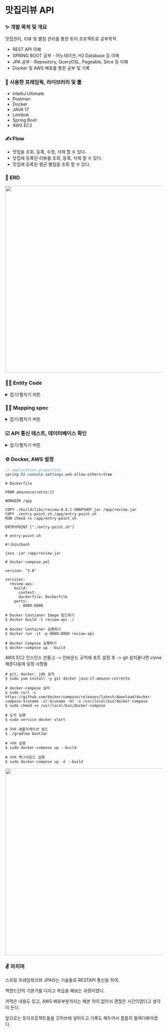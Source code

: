 # 맛집리뷰 API
### ✨ 개발 목적 및 개요
맛집관리, 리뷰 및 별점 관리를 통한 토이 프로젝트로 공부목적

- REST API 이해
- SPRING BOOT 공부 - 어노테이션, H2 Database 등 이해
- JPA 공부 - Repository, QueryDSL, Pageable, Slice 등 이해 
- Docker 및 AWS 배포를 통한 공부 및 기록


### 🔨 사용한 프레임웍, 라이브러리 및 툴
- IntelliJ Ultimate
- Postman
- Docker
- JAVA 17
- Lombok
- Spring Boot
- AWS EC2


### ✍ Flow
- 맛집을 조회, 등록, 수정, 삭제 할 수 있다.
- 맛집에 등록된 리뷰를 조회, 등록, 삭제 할 수 있다.
- 맛집에 등록된 평균 별점을 조회 할 수 있다.


### 📜 ERD
<p align="center">
  <img width="600" src = "https://github.com/ksm1569/RestaurantReview/assets/34292113/809bf957-d2e8-46ff-a6f4-f3f9a8691eca">
</p>


### 👨‍💻 Entity Code
<details>
<summary>접기/펼치기 버튼</summary>
<div markdown="1">

- restaurant

  <img width="600" src="https://github.com/ksm1569/DevBlog/assets/34292113/7bf7d0d9-50be-4497-baf8-7e2f1ae0ae4e">

- menu

  <img width="600" src="https://github.com/ksm1569/DevBlog/assets/34292113/c50be997-ce77-4bb1-96bb-90e9a47bc534">

- review

  <img width="600" src="https://github.com/ksm1569/DevBlog/assets/34292113/9b8c05b6-18eb-410f-9800-3914f2dba8bc">

</div>
</details>


### 🧑‍💻 Mapping spec

<details>
<summary>접기/펼치기 버튼</summary>
<div markdown="2">

<br></br>
- 맛집 리스트 전체 조회

GET /restaurants
```JSON
[
  {
    "id": Long,
    "name": string,
    "address": string,
    "createdAt": string,
    "updatedAt": string
  },
]
```
<br></br>
- 해당 맛집 정보 조회 

GET /restaurant/{restaurantId}
```JSON
{
  "id": Long,
  "name": string,
  "address": string,
  "createdAt": string,
  "updatedAt": string,
  "menus": [
    {"id": Long, "name": string, "price": int, "createdAt": string, "updatedAt": string},
    {"id": Long, "name": string, "price": int, "createdAt": string, "updatedAt": string},
  ]
}
```
<br></br>
- 맛집 등록
 
POST /restaurant
```JSON
{
  "name": string,
  "address": string,
  "menus": [
    {"name": string, "price": int},
  ]
}
```
<br></br>
- 맛집 수정

PUT /restaurant/{restaurantId}
```JSON
{
  "name": string,
  "address": string,
  "menus": [
    {"name": string, "price": int},
  ]
}
```
<br></br>
- 맛집 삭제

DELETE /restaurant/{restaurantId}

<br></br>
- 리뷰 등록

POST /review
```JSON
{
  "restaurantId": int,
  "content": string,
  "score": float
}
```
<br></br>
- 리뷰 삭제

DELETE /review/{reviewId}
<br></br>
- 맛집에 등록된 전체 리뷰 조회

GET /restaurant/{restaurantId}/reviews
```JSON
{
  "avgScore": float, // 평균 별점
  "reviews": [
    {"id": int, "content": string, "score": float, "createdAt": string},
    {"id": int, "content": string, "score": float, "createdAt": string},
    {"id": int, "content": string, "score": float, "createdAt": string}
  ],
  "page": {
    "offset": int,
    "limit": int
  }
}
```
<br></br>

</div>
</details>


### ☑ API 통신 테스트, 데이터베이스 확인
<details>
<summary>접기/펼치기 버튼</summary>
<div markdown="3">

- API테스트
  
  <img width="600" src="https://github.com/ksm1569/RestaurantReview/assets/34292113/c75f7f3d-f652-4e18-b6e0-94be7a0e7596">


- 맛집 테이블 조회

  <img width="600" src="https://github.com/ksm1569/RestaurantReview/assets/34292113/54c86c82-8343-4ec3-9d9c-f99e899a4ac4">


- 리뷰 테이블 조회

  <img width="600" src="https://github.com/ksm1569/RestaurantReview/assets/34292113/75e5405a-0964-45bc-8ef2-ad9d784de14e">


</div>
</details>


### ⚙ Docker, AWS 설정
```Java
// application.properties
spring.h2.console.settings.web-allow-others=true
```

```Shell
# Dockerfile

FROM amazoncorretto:17

WORKDIR /app

COPY ./build/libs/review-0.0.1-SNAPSHOT.jar /app/review.jar
COPY ./entry-point.sh /app/entry-point.sh
RUN chmod +x /app/entry-point.sh

ENTRYPOINT ["./entry-point.sh"]
```

```Shell
# entry-point.sh

#!/bin/bash

java -jar /app/review.jar
```

```Shell
# docker-compose.yml

version: "3.8"

services:
  review-api:
    build:
      context: .
      dockerfile: Dockerfile
    ports:
      - 8080:8080
```

```Shell
# Docker Contianer Image 빌드하기
$ docker build -t review-api ./

# Docker Container 실행하기
$ docker run -it -p 8080:8080 review-api

# Docker Compose 실행하기
$ docker-compose up --build

```

AWS EC2 인스턴스 만들고 -> 인바운드 규칙에 포트 설정 후 -> git 설치끝나면 clone 해준다음에 설정 사항들

```Shell
# git, docker, jdk 설치
$ sudo yum install -y git docker java-17-amazon-corretto

# docker-compose 설치
$ sudo curl -L https://github.com/docker/compose/releases/latest/download/docker-compose-$(uname -s)-$(uname -m) -o /usr/local/bin/docker-compose
$ sudo chmod +x /usr/local/bin/docker-compose

# 도커 실행
$ sudo service docker start

# 자바 애플리케이션 빌드
$ ./gradlew bootJar

# 서버 실행
$ sudo docker-compose up --build

# 서버 백그라운드 실행
$ sudo docker-compose up -d --build

```

<img width="600" src="https://github.com/ksm1569/RestaurantReview/assets/34292113/7d56b245-d7ed-4cc2-8054-99a07423627c">

### ✌ 마치며
스프링 프레임워크와 JPA라는 기술들로 RESTAPI 통신을 하여,

백엔드단의 기본기를 다지고 복습을 해보는 과정이였다.

까먹은 내용도 있고, AWS 배포부분까지는 해본 적이 없어서 괜찮은 시간이였다고 생각이 든다.

앞으로는 토이프로젝트들을 깃허브에 넣어두고 기록도 해두어서 틈틈히 들여다봐야겠다.
